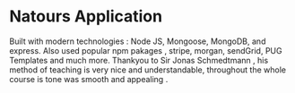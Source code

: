 # Natours Application

Built with modern technologies : Node JS, Mongoose, MongoDB, and express.
Also used popular npm pakages , stripe, morgan, sendGrid, PUG Templates and much more.
Thankyou to Sir Jonas Schmedtmann , his method of teaching is very nice and understandable, throughout the whole course is tone was smooth and appealing .
